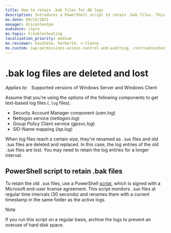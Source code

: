 ```yaml
---
title: How to retain .bak files for AD logs
description: Introduces a PowerShell script to retain .bak files. This script monitors .bak files at regular time intervals and renames them with a current timestamp.
ms.date: 09/24/2021
manager: dcscontentpm
audience: itpro
ms.topic: troubleshooting
localization_priority: medium
ms.reviewer: kaushika, herbertm, v-lianna
ms.custom: sap:permissions-access-control-and-auditing, csstroubleshoot
---
```

# .bak log files are deleted and lost

_Applies to:_ &nbsp; Supported versions of Windows Server and Windows Client

Assume that you're using the options of the following components to get text-based log files (`.log` files).

- Security Account Manager component (*sam.log*)
- Netlogon service (*netlogon.log*)
- Group Policy Client service (*gpsvc.log*)
- SID-Name mapping (*lsp.log*)

When log files reach a certain size, they're renamed as `.bak` files and old `.bak` files are deleted and replaced. In this case, the log entries of the old `.bak` files are lost. You may need to retain the log entries for a longer interval.

## PowerShell script to retain .bak files

To retain the old `.bak` files, use a PowerShell [script](https://cesdiagtools.blob.core.windows.net/windows/AD_save-LSP-GPSVC-Netlogon-logs.zip), which is signed with a Microsoft end-user license agreement. This script monitors `.bak` files at regular time intervals (30 seconds) and renames them with a current timestamp in the same folder as the active logs.

> [!NOTE]
> If you run this script on a regular basis, archive the logs to prevent an overuse of hard disk space.
